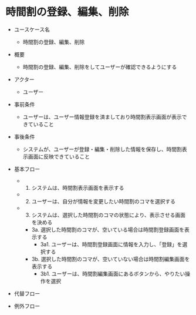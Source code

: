# 時間割の登録、編集、削除

* ユースケース名
    * 時間割の登録、編集、削除

* 概要
    * 時間割の登録、編集、削除をしてユーザーが確認できるようにする

* アクター
    * ユーザー

* 事前条件
    * ユーザーは、ユーザー情報登録を済ましており時間割表示画面が表示できていること

* 事後条件
    * システムが、ユーザーが登録・編集・削除した情報を保存し、時間割表示画面に反映できていること

* 基本フロー
    * 1. システムは、時間割表示画面を表示する
    * 2. ユーザーは、自分が情報を変更したい時間割のコマを選択する
    * 3. システムは、選択した時間割のコマの状態により、表示させる画面を決める
        * 3a. 選択した時間割のコマが、空いている場合は時間割登録画面を表示する
            * 3a1. ユーザーは、時間割登録画面に情報を入力し、「登録」を選択する
        * 3b. 選択した時間割のコマが、空いていない場合は時間割編集画面を表示する
            * 3b1. ユーザーは、時間割編集画面にあるボタンから、やりたい操作を選択

* 代替フロー

* 例外フロー